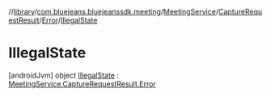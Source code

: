 //[library](../../../../../../index.md)/[com.bluejeans.bluejeanssdk.meeting](../../../../index.md)/[MeetingService](../../../index.md)/[CaptureRequestResult](../../index.md)/[Error](../index.md)/[IllegalState](index.md)



# IllegalState  
 [androidJvm] object [IllegalState](index.md) : [MeetingService.CaptureRequestResult.Error](../index.md)   

